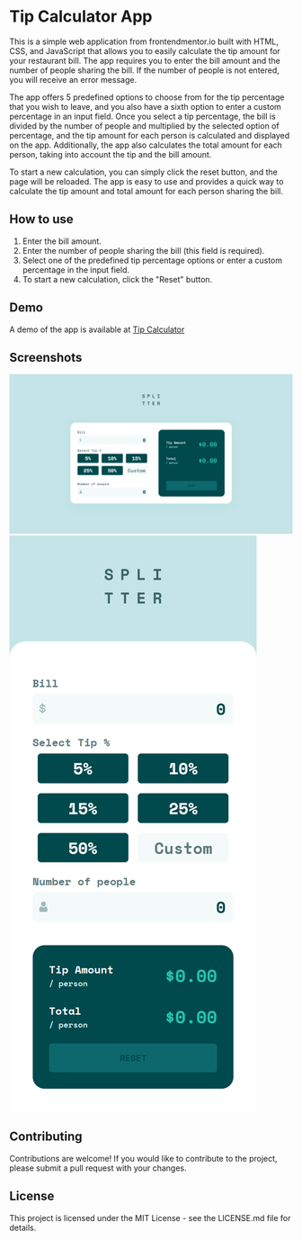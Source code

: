 # Tip Calculator App

This is a simple web application from frontendmentor.io built with HTML, CSS, and JavaScript that allows you to easily calculate the tip amount for your restaurant bill. The app requires you to enter the bill amount and the number of people sharing the bill. If the number of people is not entered, you will receive an error message.

The app offers 5 predefined options to choose from for the tip percentage that you wish to leave, and you also have a sixth option to enter a custom percentage in an input field. Once you select a tip percentage, the bill is divided by the number of people and multiplied by the selected option of percentage, and the tip amount for each person is calculated and displayed on the app. Additionally, the app also calculates the total amount for each person, taking into account the tip and the bill amount.

To start a new calculation, you can simply click the reset button, and the page will be reloaded. The app is easy to use and provides a quick way to calculate the tip amount and total amount for each person sharing the bill.

## How to use

1. Enter the bill amount.
2. Enter the number of people sharing the bill (this field is required).
3. Select one of the predefined tip percentage options or enter a custom percentage in the input field.
4. To start a new calculation, click the "Reset" button.

## Demo

A demo of the app is available at [Tip Calculator](https://kriskoagm.github.io/tip-calculator-app/)

## Screenshots

![](./design/desktop-screenshot.png)
![](./design/mobile-screenshot.png)

## Contributing

Contributions are welcome! If you would like to contribute to the project, please submit a pull request with your changes.

## License

This project is licensed under the MIT License - see the LICENSE.md file for details.
